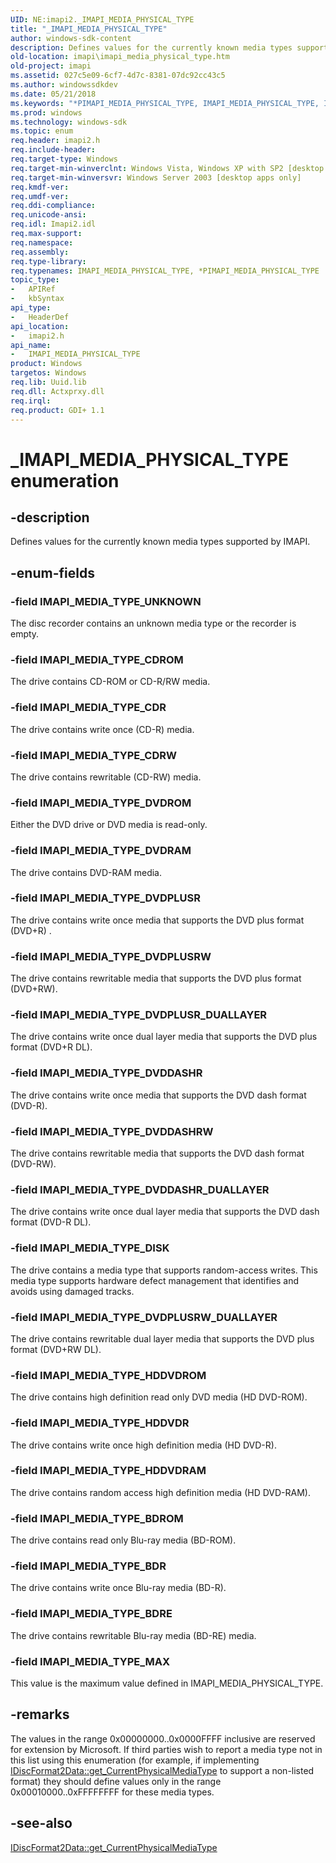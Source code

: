```yaml
---
UID: NE:imapi2._IMAPI_MEDIA_PHYSICAL_TYPE
title: "_IMAPI_MEDIA_PHYSICAL_TYPE"
author: windows-sdk-content
description: Defines values for the currently known media types supported by IMAPI.
old-location: imapi\imapi_media_physical_type.htm
old-project: imapi
ms.assetid: 027c5e09-6cf7-4d7c-8381-07dc92cc43c5
ms.author: windowssdkdev
ms.date: 05/21/2018
ms.keywords: "*PIMAPI_MEDIA_PHYSICAL_TYPE, IMAPI_MEDIA_PHYSICAL_TYPE, IMAPI_MEDIA_PHYSICAL_TYPE enumeration [IMAPI], IMAPI_MEDIA_TYPE_BDR, IMAPI_MEDIA_TYPE_BDRE, IMAPI_MEDIA_TYPE_BDROM, IMAPI_MEDIA_TYPE_CDR, IMAPI_MEDIA_TYPE_CDROM, IMAPI_MEDIA_TYPE_CDRW, IMAPI_MEDIA_TYPE_DISK, IMAPI_MEDIA_TYPE_DVDDASHR, IMAPI_MEDIA_TYPE_DVDDASHRW, IMAPI_MEDIA_TYPE_DVDDASHR_DUALLAYER, IMAPI_MEDIA_TYPE_DVDPLUSR, IMAPI_MEDIA_TYPE_DVDPLUSRW, IMAPI_MEDIA_TYPE_DVDPLUSRW_DUALLAYER, IMAPI_MEDIA_TYPE_DVDPLUSR_DUALLAYER, IMAPI_MEDIA_TYPE_DVDRAM, IMAPI_MEDIA_TYPE_DVDROM, IMAPI_MEDIA_TYPE_HDDVDR, IMAPI_MEDIA_TYPE_HDDVDRAM, IMAPI_MEDIA_TYPE_HDDVDROM, IMAPI_MEDIA_TYPE_MAX, IMAPI_MEDIA_TYPE_UNKNOWN, PIMAPI_MEDIA_PHYSICAL_TYPE, PIMAPI_MEDIA_PHYSICAL_TYPE enumeration pointer [IMAPI], _IMAPI_MEDIA_PHYSICAL_TYPE, imapi.imapi_media_physical_type, imapi2/IMAPI_MEDIA_PHYSICAL_TYPE, imapi2/IMAPI_MEDIA_TYPE_BDR, imapi2/IMAPI_MEDIA_TYPE_BDRE, imapi2/IMAPI_MEDIA_TYPE_BDROM, imapi2/IMAPI_MEDIA_TYPE_CDR, imapi2/IMAPI_MEDIA_TYPE_CDROM, imapi2/IMAPI_MEDIA_TYPE_CDRW, imapi2/IMAPI_MEDIA_TYPE_DISK, imapi2/IMAPI_MEDIA_TYPE_DVDDASHR, imapi2/IMAPI_MEDIA_TYPE_DVDDASHRW, imapi2/IMAPI_MEDIA_TYPE_DVDDASHR_DUALLAYER, imapi2/IMAPI_MEDIA_TYPE_DVDPLUSR, imapi2/IMAPI_MEDIA_TYPE_DVDPLUSRW, imapi2/IMAPI_MEDIA_TYPE_DVDPLUSRW_DUALLAYER, imapi2/IMAPI_MEDIA_TYPE_DVDPLUSR_DUALLAYER, imapi2/IMAPI_MEDIA_TYPE_DVDRAM, imapi2/IMAPI_MEDIA_TYPE_DVDROM, imapi2/IMAPI_MEDIA_TYPE_HDDVDR, imapi2/IMAPI_MEDIA_TYPE_HDDVDRAM, imapi2/IMAPI_MEDIA_TYPE_HDDVDROM, imapi2/IMAPI_MEDIA_TYPE_MAX, imapi2/IMAPI_MEDIA_TYPE_UNKNOWN, imapi2/PIMAPI_MEDIA_PHYSICAL_TYPE"
ms.prod: windows
ms.technology: windows-sdk
ms.topic: enum
req.header: imapi2.h
req.include-header: 
req.target-type: Windows
req.target-min-winverclnt: Windows Vista, Windows XP with SP2 [desktop apps only]
req.target-min-winversvr: Windows Server 2003 [desktop apps only]
req.kmdf-ver: 
req.umdf-ver: 
req.ddi-compliance: 
req.unicode-ansi: 
req.idl: Imapi2.idl
req.max-support: 
req.namespace: 
req.assembly: 
req.type-library: 
req.typenames: IMAPI_MEDIA_PHYSICAL_TYPE, *PIMAPI_MEDIA_PHYSICAL_TYPE
topic_type:
-	APIRef
-	kbSyntax
api_type:
-	HeaderDef
api_location:
-	imapi2.h
api_name:
-	IMAPI_MEDIA_PHYSICAL_TYPE
product: Windows
targetos: Windows
req.lib: Uuid.lib
req.dll: Actxprxy.dll
req.irql: 
req.product: GDI+ 1.1
---
```


# _IMAPI_MEDIA_PHYSICAL_TYPE enumeration


## -description


Defines values for the currently known media types supported by IMAPI.


## -enum-fields




### -field IMAPI_MEDIA_TYPE_UNKNOWN

The disc recorder contains an unknown media type or the recorder is empty.


### -field IMAPI_MEDIA_TYPE_CDROM

The drive contains CD-ROM or CD-R/RW media.


### -field IMAPI_MEDIA_TYPE_CDR

The drive contains write once (CD-R) media.


### -field IMAPI_MEDIA_TYPE_CDRW

The drive contains rewritable (CD-RW) media.


### -field IMAPI_MEDIA_TYPE_DVDROM

Either the DVD drive or DVD media is read-only.


### -field IMAPI_MEDIA_TYPE_DVDRAM

The drive contains DVD-RAM media.


### -field IMAPI_MEDIA_TYPE_DVDPLUSR

The drive contains write once media that supports the DVD plus format (DVD+R) .


### -field IMAPI_MEDIA_TYPE_DVDPLUSRW

The drive contains rewritable media that supports the DVD plus format (DVD+RW).


### -field IMAPI_MEDIA_TYPE_DVDPLUSR_DUALLAYER

The drive contains write once dual layer media that supports the DVD plus format (DVD+R DL).


### -field IMAPI_MEDIA_TYPE_DVDDASHR

The drive contains write once media that supports the DVD dash format (DVD-R).


### -field IMAPI_MEDIA_TYPE_DVDDASHRW

The drive contains rewritable media that supports the DVD dash format (DVD-RW).


### -field IMAPI_MEDIA_TYPE_DVDDASHR_DUALLAYER

The drive contains write once dual layer media that supports the DVD dash format (DVD-R DL).


### -field IMAPI_MEDIA_TYPE_DISK

The drive contains a media type that supports random-access writes. This media type supports hardware defect management that identifies and avoids using damaged tracks.  


### -field IMAPI_MEDIA_TYPE_DVDPLUSRW_DUALLAYER

The drive contains rewritable dual layer media that supports the DVD plus format (DVD+RW DL).


### -field IMAPI_MEDIA_TYPE_HDDVDROM

The drive contains high definition read only DVD media (HD DVD-ROM).


### -field IMAPI_MEDIA_TYPE_HDDVDR

The drive contains write once high definition media (HD DVD-R).


### -field IMAPI_MEDIA_TYPE_HDDVDRAM

The drive contains random access high definition media (HD DVD-RAM).


### -field IMAPI_MEDIA_TYPE_BDROM

The drive contains read only Blu-ray media (BD-ROM).


### -field IMAPI_MEDIA_TYPE_BDR

The drive contains write once Blu-ray media (BD-R).


### -field IMAPI_MEDIA_TYPE_BDRE

The drive contains rewritable Blu-ray media (BD-RE) media.


### -field IMAPI_MEDIA_TYPE_MAX

This value is the maximum value defined in IMAPI_MEDIA_PHYSICAL_TYPE.


## -remarks



The values in the range 0x00000000..0x0000FFFF inclusive are reserved for extension by Microsoft. If third parties wish to report a media type not in this list using this enumeration (for example, if implementing <a href="https://msdn.microsoft.com/6b9a80fc-6ef5-4102-9361-313d33f182ab">IDiscFormat2Data::get_CurrentPhysicalMediaType</a> to support a non-listed format) they should define values only in the range 0x00010000..0xFFFFFFFF for these media types.




## -see-also




<a href="https://msdn.microsoft.com/6b9a80fc-6ef5-4102-9361-313d33f182ab">IDiscFormat2Data::get_CurrentPhysicalMediaType</a>
 

 


